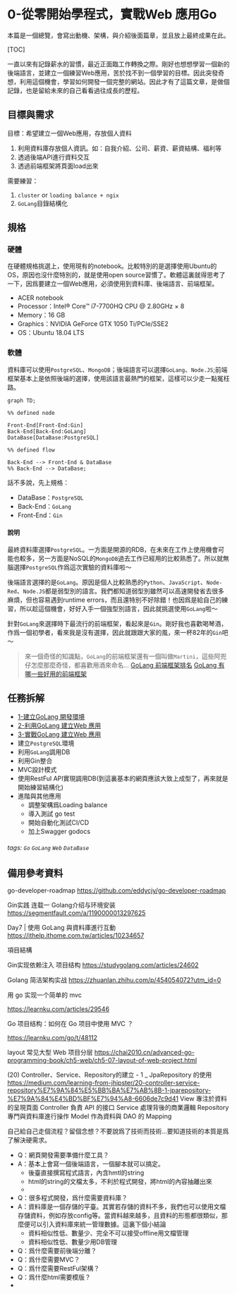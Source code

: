 0-從零開始學程式，實戰Web 應用Go
===

本篇是一個總覽，會寫出動機、架構，與介紹後面篇章，並且放上最終成果在此。

[TOC]

一直以來有記錄薪水的習慣，最近正面臨工作轉換之際。剛好也想想學習一個新的後端語言，並建立一個練習Web應用，苦於找不到一個學習的目標。因此突發奇想，利用這個機會，學習如何開發一個完整的網站。因此才有了這篇文章，是做個記錄，也是留給未來的自己看看過往成長的歷程。

目標與需求
---

目標：希望建立一個Web應用，存放個人資料
1. 利用資料庫存放個人資訊。如：自我介紹、公司、薪資、薪資結構、福利等
2. 透過後端API進行資料交互
3. 透過前端框架將頁面load出來

需要練習：
1. `cluster` or `loading balance + ngix`
2. `GoLang`目錄結構化

規格
---

### 硬體
在硬體規格挑選上，使用現有的notebook。比較特別的是選擇使用Ubuntu的OS，原因也沒什麼特別的，就是使用open source習慣了。軟體這裏就得思考了一下，因爲要建立一個Web應用，必須使用到資料庫、後端語言、前端框架。

* ACER notebook
* Processor：Intel® Core™ i7-7700HQ CPU @ 2.80GHz × 8
* Memory：16 GB
* Graphics：NVIDIA GeForce GTX 1050 Ti/PCIe/SSE2
* OS：Ubuntu 18.04 LTS

### 軟體

資料庫可以使用`PostgreSQL`、`MongoDB`；後端語言可以選擇`GoLang`、`Node.JS`;前端框架基本上是依照後端的選擇，使用該語言最熱門的框架，這樣可以少走一點冤枉路。

```mermaid
graph TD;

%% defined node

Front-End[Front-End:Gin]
Back-End[Back-End:GoLang]
DataBase[DataBase:PostgreSQL]

%% defined flow

Back-End --> Front-End & DataBase
%% Back-End --> DataBase;

```

話不多說，先上規格：
* DataBase：`PostgreSQL`
* Back-End：`GoLang`
* Front-End：`Gin`

#### 說明

最終資料庫選擇`PostgreSQL`。一方面是開源的RDB，在未來在工作上使用機會可能也較多，另一方面是NoSQL的`MongoDB`過去工作已經用的比較熟悉了。所以就無腦選擇`PostgreSQL`作爲這次實驗的資料庫啦～

後端語言選擇的是`GoLang`。原因是個人比較熟悉的`Python`、`JavaScript`、`Node-Red`、`Node.JS`都是弱型別的語言。我們都知道弱型別雖然可以高速開發省去很多麻煩，但也容易遇到runtime errors，而且還特別不好除錯！也因爲是給自己的練習，所以趁這個機會，好好入手一個強型別語言，因此就挑選使用`GoLang`啦～

針對`GoLang`來選擇時下最流行的前端框架，看起來是`Gin`。剛好我也喜歡喝琴酒，作爲一個初學者，看來我是沒有選擇，因此就跟跟大家的風，來一杯82年的`Gin`吧～

> 來一個奇怪的知識點，`GoLang`的前端框架還有一個叫做`Martini`，這些阿兜仔怎麼那麼奇怪，都喜歡用酒來命名...
[GoLang 前端框架排名](https://learnku.com/articles/37364)
[GoLang 有哪一些好用的前端框架](https://www.zhihu.com/question/27370112)

任務拆解
---

* [1-建立GoLang 開發環境](/jJUH3Q5gSMSbkJWe0Wce6Q)
* [2-利用GoLang 建立Web 應用](/MizQKhXQSh2oUDkgS1d5Rg)
* [3-實戰GoLang 建立Web 應用](/s7tYmZ_TT5GVftm3_gNIMw)
* 建立`PostgreSQL`環境
* 利用`GoLang`調用DB
* 利用Gin整合
* MVC設計模式
* 使用RestFul API實現調用DB(到這裏基本的網頁應該大致上成型了，再來就是開始練習結構化)
* 進階與其他應用
    * 調整架構爲Loading balance
    * 導入測試 go test
    * 開始自動化測試CI/CD
    * 加上Swagger godocs

###### tags: `Go` `GoLang` `Web` `DataBase`

備用參考資料
---

go-developer-roadmap
https://github.com/eddycjy/go-developer-roadmap

Gin实践 连载一 Golang介绍与环境安装
https://segmentfault.com/a/1190000013297625

Day7 | 使用 GoLang 與資料庫進行互動
https://ithelp.ithome.com.tw/articles/10234657

項目結構

Gin实现依赖注入 项目结构
https://studygolang.com/articles/24602

Golang 简洁架构实战
https://zhuanlan.zhihu.com/p/454054072?utm_id=0

用 go 实现一个简单的 mvc

https://learnku.com/articles/29546

Go 项目结构：如何在 Go 项目中使用 MVC ？

https://learnku.com/go/t/48112

layout 常见大型 Web 项目分层
https://chai2010.cn/advanced-go-programming-book/ch5-web/ch5-07-layout-of-web-project.html

(20) Controller、Service、Repository的建立 - 1 _ JpaRepository 的使用
https://medium.com/learning-from-jhipster/20-controller-service-repository%E7%9A%84%E5%BB%BA%E7%AB%8B-1-jparepository-%E7%9A%84%E4%BD%BF%E7%94%A8-6606de7c9d41
View 專注於資料的呈現頁面
Controller 負責 API 的接口
Service 處理背後的商業邏輯
Repository 專門與資料庫進行操作
Model 作為資料與 DAO 的 Mapping


自己給自己走個流程？留個念想？不要說爲了技術而技術...要知道技術的本質是爲了解決硬需求。

* Q：網頁開發需要準備什麼工具？
* A：基本上會寫一個後端語言，一個腳本就可以搞定。
    * 後臺直接撰寫程式語言，內含hmtl的string
    * html的string的文檔太多，不利於程式開發，將html的內容抽離出來
    * 
* Q：很多程式開發，爲什麼需要資料庫？
* A：資料庫是一個存儲的平臺。其實若存儲的資料不多，我們也可以使用文檔存儲資料，例如存放config等。當資料越來越多，且資料的形態都很類似，那麼便可以引入資料庫來統一管理數據。這裏下個小結論
    * 資料相似性低、數量少、完全不可以接受offline用文檔管理
    * 資料相似性低、數量少用DB管理
* Q：爲什麼需要前後端分離？
* Q：爲什麼需要MVC？
* Q：爲什麼需要RestFul架構？
* Q：爲什麼html需要模版？
* 



